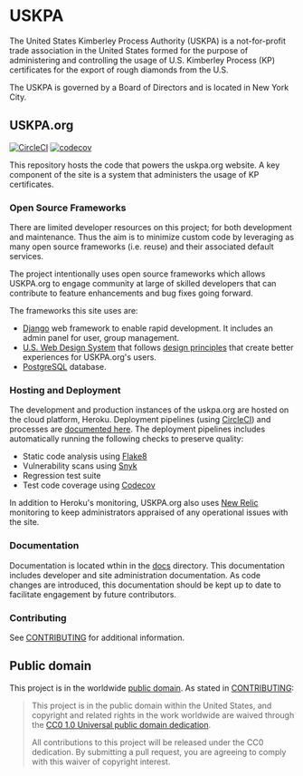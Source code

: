 # USKPA

The United States Kimberley Process Authority (USKPA) is a not-for-profit trade association in the United States formed for the purpose of administering and controlling the usage of U.S. Kimberley Process (KP) certificates for the export of rough diamonds from the U.S.

The USKPA is governed by a Board of Directors and is located in New York City.

## USKPA.org

[![CircleCI](https://circleci.com/gh/USKPA-dev/uskpa.svg?style=svg)](https://circleci.com/gh/USKPA-dev/uskpa)
[![codecov](https://codecov.io/gh/USKPA-dev/uskpa/branch/master/graph/badge.svg)](https://codecov.io/gh/USKPA-dev/uskpa)

This repository hosts the code that powers the uskpa.org website.  A key component of the site is a system that administers the usage of KP certificates.

### Open Source Frameworks

There are limited developer resources on this project; for both development and maintenance.  Thus the aim is to minimize custom code by leveraging as many open source frameworks (i.e. reuse) and their associated default services.  

The project intentionally uses open source frameworks which allows USKPA.org to engage community at large of skilled developers that can contribute to feature enhancements and bug fixes going forward.

The frameworks this site uses are:
 
* [Django](https://www.djangoproject.com/) web framework to enable rapid development. It includes an admin panel for user, group management.
* [U.S. Web Design System](https://designsystem.digital.gov/) that follows [design principles](https://designsystem.digital.gov/design-principles/) that create better experiences for USKPA.org's users.
* [PostgreSQL](https://www.postgresql.org/) database.

### Hosting and Deployment

The development and production instances of the uskpa.org are hosted on the cloud platform, Heroku. Deployment pipelines (using [CircleCI](https://circleci.com/)) and processes are [documented here](docs/deploy.md).  The deployment pipelines includes automatically running the following checks to preserve quality:
* Static code analysis using [Flake8](http://flake8.pycqa.org/en/latest/#) 
* Vulnerability scans using [Snyk](https://snyk.io/)
* Regression test suite
* Test code coverage using [Codecov](https://codecov.io/)

In addition to Heroku's monitoring, USKPA.org also uses [New Relic](https://newrelic.com/) monitoring  to keep administrators appraised of any operational issues with the site.

### Documentation

Documentation is located wthin in the [docs](docs/) directory.  This documentation includes developer and site administration documentation.  As code changes are introduced, this documentation should be kept up to date to facilitate engagement by future contributors.

### Contributing

See [CONTRIBUTING](CONTRIBUTING.md) for additional information.

## Public domain

This project is in the worldwide [public domain](LICENSE.md). As stated in [CONTRIBUTING](CONTRIBUTING.md):

> This project is in the public domain within the United States, and copyright and related rights in the work worldwide are waived through the [CC0 1.0 Universal public domain dedication](https://creativecommons.org/publicdomain/zero/1.0/).
>
> All contributions to this project will be released under the CC0 dedication. By submitting a pull request, you are agreeing to comply with this waiver of copyright interest.
